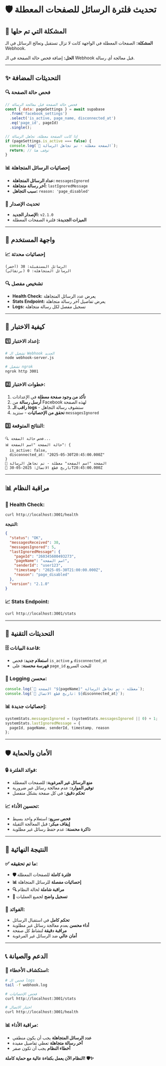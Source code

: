 # 🛡️ تحديث فلترة الرسائل للصفحات المعطلة

## 🎯 **المشكلة التي تم حلها**

**المشكلة:** الصفحات المعطلة في الواجهة كانت لا تزال تستقبل وتعالج الرسائل في الـ Webhook.

**الحل:** إضافة فحص حالة الصفحة في الـ Webhook قبل معالجة أي رسالة.

---

## ✨ **التحديثات المضافة**

### **🔍 فحص حالة الصفحة**
```javascript
// فحص حالة الصفحة قبل معالجة الرسالة
const { data: pageSettings } = await supabase
  .from('facebook_settings')
  .select('is_active, page_name, disconnected_at')
  .eq('page_id', pageId)
  .single();

// إذا كانت الصفحة معطلة، تجاهل الرسالة
if (pageSettings.is_active === false) {
  console.log(`🚫 الصفحة معطلة - تم تجاهل الرسالة`);
  return; // توقف هنا
}
```

### **📊 إحصائيات الرسائل المتجاهلة**
- **عداد الرسائل المتجاهلة:** `messagesIgnored`
- **آخر رسالة متجاهلة:** `lastIgnoredMessage`
- **سبب التجاهل:** `reason: 'page_disabled'`

### **🔄 تحديث الإصدار**
- **الإصدار الجديد:** `v2.1.0`
- **الميزات الجديدة:** فلترة الصفحات المعطلة

---

## 🎨 **واجهة المستخدم**

### **📈 إحصائيات محدثة**
```
الرسائل المستقبلة: 38 (أخضر)
الرسائل المتجاهلة: 0 (برتقالي)
```

### **🔍 تشخيص مفصل**
- **Health Check:** يعرض عدد الرسائل المتجاهلة
- **Stats Endpoint:** يعرض تفاصيل آخر رسالة متجاهلة
- **Logs:** تسجيل مفصل لكل رسالة متجاهلة

---

## 🧪 **كيفية الاختبار**

### **1️⃣ إعداد الاختبار:**
```bash
# تشغيل الـ Webhook الجديد
node webhook-server.js

# تشغيل ngrok
ngrok http 3001
```

### **2️⃣ خطوات الاختبار:**
1. **تأكد من وجود صفحة معطلة** في الإعدادات
2. **أرسل رسالة** من Facebook لهذه الصفحة
3. **راقب الـ logs** - ستشوف رسالة التجاهل
4. **تحقق من الإحصائيات** - ستزيد `messagesIgnored`

### **3️⃣ النتائج المتوقعة:**
```
🔍 فحص حالة الصفحة...
📊 حالة الصفحة "اسم الصفحة": {
  is_active: false,
  disconnected_at: "2025-05-30T20:45:00.000Z"
}
🚫 الصفحة "اسم الصفحة" معطلة - تم تجاهل الرسالة
📅 تاريخ قطع الاتصال: 2025-05-30T20:45:00.000Z
```

---

## 📊 **مراقبة النظام**

### **🏥 Health Check:**
```bash
curl http://localhost:3001/health
```

**النتيجة:**
```json
{
  "status": "OK",
  "messagesReceived": 38,
  "messagesIgnored": 5,
  "lastIgnoredMessage": {
    "pageId": "260345600493273",
    "pageName": "اسم الصفحة",
    "senderId": "user123",
    "timestamp": "2025-05-30T21:00:00.000Z",
    "reason": "page_disabled"
  },
  "version": "2.1.0"
}
```

### **📈 Stats Endpoint:**
```bash
curl http://localhost:3001/stats
```

---

## 🔧 **التحديثات التقنية**

### **🗄️ قاعدة البيانات:**
- **استعلام جديد:** فحص `is_active` و `disconnected_at`
- **فهرسة محسنة:** على `page_id` للبحث السريع

### **📝 Logging محسن:**
```javascript
console.log(`🚫 الصفحة "${pageName}" معطلة - تم تجاهل الرسالة`);
console.log(`📅 تاريخ قطع الاتصال: ${disconnected_at}`);
```

### **📊 إحصائيات جديدة:**
```javascript
systemStats.messagesIgnored = (systemStats.messagesIgnored || 0) + 1;
systemStats.lastIgnoredMessage = {
  pageId, pageName, senderId, timestamp, reason
};
```

---

## 🛡️ **الأمان والحماية**

### **🔒 فوائد الفلترة:**
- **منع الرسائل غير المرغوبة:** للصفحات المعطلة
- **توفير الموارد:** عدم معالجة رسائل غير ضرورية
- **تحكم دقيق:** في كل صفحة بشكل منفصل

### **📈 تحسين الأداء:**
- **فحص سريع:** استعلام واحد بسيط
- **إيقاف مبكر:** قبل المعالجة الثقيلة
- **ذاكرة محسنة:** عدم حفظ رسائل غير مطلوبة

---

## 🎯 **النتيجة النهائية**

### **✅ ما تم تحقيقه:**
- **🛡️ فلترة كاملة** للصفحات المعطلة
- **📊 إحصائيات مفصلة** للرسائل المتجاهلة
- **🔍 مراقبة شاملة** لحالة النظام
- **📝 تسجيل واضح** لجميع العمليات

### **🚀 الفوائد:**
- **تحكم كامل** في استقبال الرسائل
- **أداء محسن** بعدم معالجة رسائل غير مطلوبة
- **مراقبة دقيقة** لنشاط كل صفحة
- **أمان عالي** ضد الرسائل غير المرغوبة

---

## 📞 **الدعم والصيانة**

### **🔧 استكشاف الأخطاء:**
```bash
# فحص الـ logs
tail -f webhook.log

# فحص الإحصائيات
curl http://localhost:3001/stats

# اختبار الاتصال
curl http://localhost:3001/health
```

### **📊 مراقبة الأداء:**
- **عدد الرسائل المتجاهلة** يجب أن يكون منطقي
- **آخر رسالة متجاهلة** تعطي تفاصيل مفيدة
- **أخطاء النظام** يجب أن تكون صفر

**النظام الآن يعمل بكفاءة عالية مع حماية كاملة! 🛡️✨**

